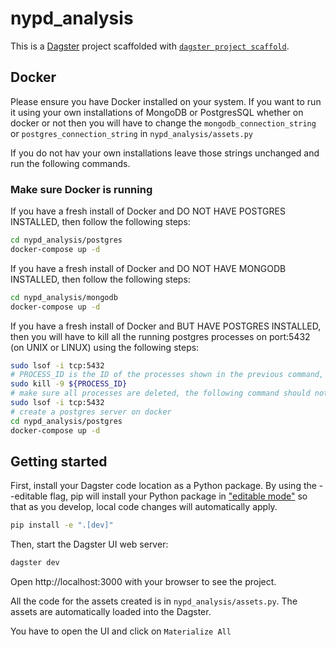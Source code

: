 # nypd_analysis

This is a [Dagster](https://dagster.io/) project scaffolded with [`dagster project scaffold`](https://docs.dagster.io/getting-started/create-new-project).

## Docker

Please ensure you have Docker installed on your system. If you want to run it using your own installations of MongoDB or PostgresSQL whether on docker or not then you will have to change the `mongodb_connection_string` or `postgres_connection_string` in `nypd_analysis/assets.py`

If you do not hav your own installations leave those strings unchanged and run the following commands.

### Make sure Docker is running 
If you have a fresh install of Docker and DO NOT HAVE POSTGRES INSTALLED, then follow the following steps:
```bash
cd nypd_analysis/postgres
docker-compose up -d
```

If you have a fresh install of Docker and DO NOT HAVE MONGODB INSTALLED, then follow the following steps:
```bash
cd nypd_analysis/mongodb
docker-compose up -d
```

If you have a fresh install of Docker and BUT HAVE POSTGRES INSTALLED, then you will have to kill all the running postgres processes on port:5432 (on UNIX or LINUX) using the following steps:
```bash
sudo lsof -i tcp:5432
# PROCESS_ID is the ID of the processes shown in the previous command, if there are no processes running, skip the next two commands
sudo kill -9 ${PROCESS_ID}
# make sure all processes are deleted, the following command should not return anything
sudo lsof -i tcp:5432
# create a postgres server on docker
cd nypd_analysis/postgres
docker-compose up -d
```

## Getting started

First, install your Dagster code location as a Python package. By using the --editable flag, pip will install your Python package in ["editable mode"](https://pip.pypa.io/en/latest/topics/local-project-installs/#editable-installs) so that as you develop, local code changes will automatically apply.

```bash
pip install -e ".[dev]"
```

Then, start the Dagster UI web server:

```bash
dagster dev
```

Open http://localhost:3000 with your browser to see the project.

All the code for the assets created is in `nypd_analysis/assets.py`. The assets are automatically loaded into the Dagster.

You have to open the UI and click on `Materialize All`

